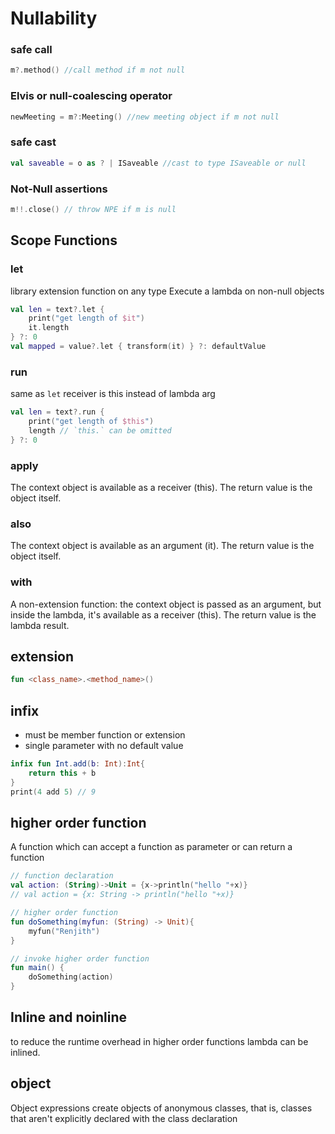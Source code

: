 # Nullability
### safe call
```kotlin
m?.method() //call method if m not null
```
### Elvis or null-coalescing operator
```kotlin
newMeeting = m?:Meeting() //new meeting object if m not null
```
### safe cast
```kotlin
val saveable = o as ? | ISaveable //cast to type ISaveable or null
```
### Not-Null assertions
```kotlin
m!!.close() // throw NPE if m is null
```
## Scope Functions
### let
library extension function on any type
Execute a lambda on non-null objects
```kotlin
val len = text?.let {
    print("get length of $it")
    it.length
} ?: 0
val mapped = value?.let { transform(it) } ?: defaultValue
```
### run
same as `let` receiver is this instead of lambda arg
```kotlin
val len = text?.run {
    print("get length of $this")
    length // `this.` can be omitted
} ?: 0
```
### apply
The context object is available as a receiver (this). The return value is the object itself.

### also
The context object is available as an argument (it). The return value is the object itself.

### with
A non-extension function: the context object is passed as an argument, but inside the lambda, it's available as a receiver (this). The return value is the lambda result.

## extension

```kotlin
fun <class_name>.<method_name>()  
```
## infix
 - must be member function or extension 
 - single parameter with no default value
```kotlin
infix fun Int.add(b: Int):Int{
    return this + b 
}
print(4 add 5) // 9
```

## higher order function
A function which can accept a function as parameter or can return a function

```kotlin
// function declaration
val action: (String)->Unit = {x->println("hello "+x)}
// val action = {x: String -> println("hello "+x)}

// higher order function
fun doSomething(myfun: (String) -> Unit){
    myfun("Renjith")
}

// invoke higher order function 
fun main() {
    doSomething(action)
}
```

## Inline and noinline
to reduce the runtime overhead in higher order functions lambda can be inlined.

## object
Object expressions create objects of anonymous classes, that is, classes that aren't explicitly declared with the class declaration
